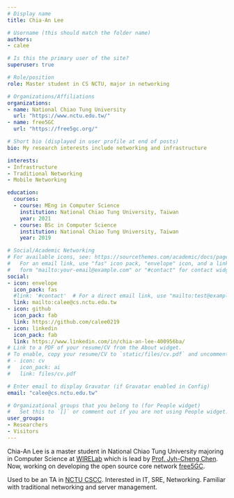 ```yaml
---
# Display name
title: Chia-An Lee

# Username (this should match the folder name)
authors:
- calee

# Is this the primary user of the site?
superuser: true

# Role/position
role: Master student in CS NCTU, major in networking

# Organizations/Affiliations
organizations:
- name: National Chiao Tung University
  url: "https://www.nctu.edu.tw/"
- name: free5GC
  url: "https://free5gc.org/"

# Short bio (displayed in user profile at end of posts)
bio: My research interests include networking and infrastructure

interests:
- Infrastructure
- Traditional Networking
- Mobile Networking

education:
  courses:
  - course: MEng in Computer Science
    institution: National Chiao Tung University, Taiwan
    year: 2021
  - course: BSc in Computer Science
    institution: National Chiao Tung University, Taiwan
    year: 2019

# Social/Academic Networking
# For available icons, see: https://sourcethemes.com/academic/docs/page-builder/#icons
#   For an email link, use "fas" icon pack, "envelope" icon, and a link in the
#   form "mailto:your-email@example.com" or "#contact" for contact widget.
social:
- icon: envelope
  icon_pack: fas
  #link: '#contact'  # For a direct email link, use "mailto:test@example.org".
  link: mailto:calee@cs.nctu.edu.tw
- icon: github
  icon_pack: fab
  link: https://github.com/calee0219
- icon: linkedin
  icon_pack: fab
  link: https://www.linkedin.com/in/chia-an-lee-400956ba/
# Link to a PDF of your resume/CV from the About widget.
# To enable, copy your resume/CV to `static/files/cv.pdf` and uncomment the lines below.
# - icon: cv
#   icon_pack: ai
#   link: files/cv.pdf

# Enter email to display Gravatar (if Gravatar enabled in Config)
email: "calee@cs.nctu.edu.tw"

# Organizational groups that you belong to (for People widget)
#   Set this to `[]` or comment out if you are not using People widget.
user_groups:
- Researchers
- Visitors
---
```


Chia-An Lee is a master student in National Chiao Tung University majoring in Computer Science at [WIRELab](http://wire.cs.nctu.edu.tw) which is lead by [Prof. Jyh-Cheng Chen](https://people.cs.nctu.edu.tw/~jcc/). Now, working on developing the open source core network [free5GC](https://free5gc.org/).

Used to be an TA in [NCTU CSCC](https://cscc.cs.nctu.edu.tw/). Interested in IT, SRE, Networking. Familiar with traditional networking and server management.
